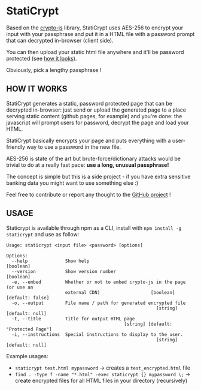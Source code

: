 # StatiCrypt

Based on the [crypto-js](https://github.com/brix/crypto-js) library, StatiCrypt uses AES-256 to encrypt your input with your passphrase and put it in a HTML file with a password prompt that can decrypted in-browser (client side).

You can then upload your static html file anywhere and it'll be password protected (see [how it looks](https://robinmoisson.github.io/staticrypt/example.html)).

Obviously, pick a lengthy passphrase !

## HOW IT WORKS

StatiCrypt generates a static, password protected page that can be decrypted in-browser: just send or upload the generated page to a place serving static content (github pages, for example) and you're done: the javascript will prompt users for password, decrypt the page and load your HTML.

StatiCrypt basically encrypts your page and puts everything with a user-friendly way to use a password in the new file. 

AES-256 is state of the art but brute-force/dictionary attacks would be trivial to do at a really fast pace: **use a long, unusual passphrase!**

The concept is simple but this is a side project - if you have extra sensitive banking data you might want to use something else :) 

Feel free to contribute or report any thought to the [GitHub project](https://robinmoisson.github.io/staticrypt) !

## USAGE

Staticrypt is available through npm as a CLI, install with `npm install -g staticrypt` and use as follow:

    Usage: staticrypt <input file> <password> [options]
    
    Options:
      --help              Show help                                        [boolean]
      --version           Show version number                              [boolean]
      -e, --embed         Whether or not to embed crypto-js in the page (or use an
                          external CDN)                   [boolean] [default: false]
      -o, --output        File name / path for generated encrypted file
                                                            [string] [default: null]
      -t, --title         Title for output HTML page
                                                [string] [default: "Protected Page"]
      -i, --instructions  Special instructions to display to the user.
                                                            [string] [default: null]
                                                            
Example usages:

- `staticrypt test.html mypassword` -> creates a `test_encrypted.html` file
- `find . -type f -name "*.html" -exec staticrypt {} mypassword \;` -> create encrypted files for all HTML files in your directory (recursively)
